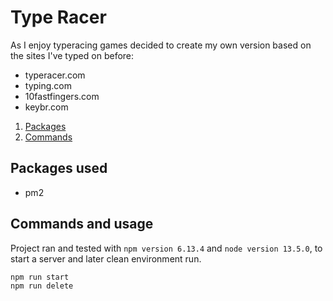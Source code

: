 # Type Racer

As I enjoy typeracing games decided to create my own version based on the sites I've typed on before:
* typeracer.com 
* typing.com 
* 10fastfingers.com 
* keybr.com 

1. [Packages](#packages)
2. [Commands](#commands)

## <a name='packages'></a>Packages used
* pm2

## <a name='commands'></a>Commands and usage
Project ran and tested with `npm version 6.13.4` and `node version 13.5.0`, to start a server and later clean environment run.
```bash
npm run start
npm run delete
```

